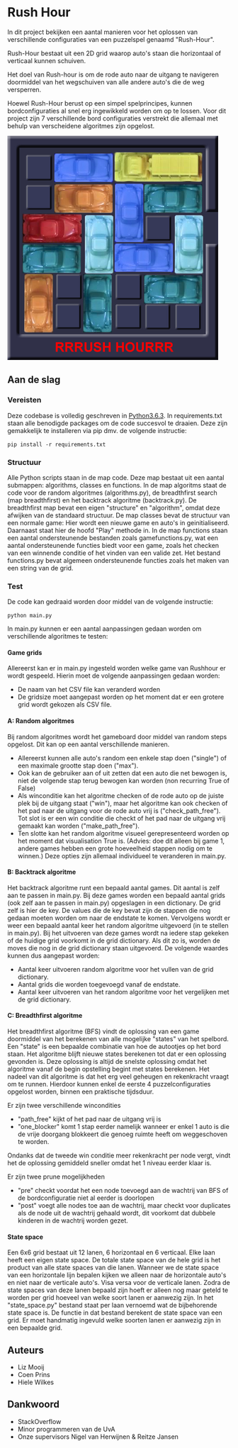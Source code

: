 # Rush Hour

In dit project bekijken een aantal manieren voor het oplossen van verschillende configuraties van een puzzelspel genaamd "Rush-Hour".

Rush-Hour bestaat uit een 2D grid waarop auto's staan die horizontaal of verticaal kunnen schuiven.

Het doel van Rush-hour is om de rode auto naar de uitgang te navigeren doormiddel van het wegschuiven van alle andere auto's die de weg versperren.

Hoewel Rush-Hour berust op een simpel spelprincipes, kunnen bordconfiguraties al snel erg ingewikkeld worden om op te lossen. Voor dit project zijn 7 verschillende bord configuraties verstrekt die allemaal met behulp van verscheidene algoritmes zijn opgelost.


![picture of the game Rush Hour](pic_README/rush_hour.png)

## Aan de slag


### Vereisten

Deze codebase is volledig geschreven in [Python3.6.3](https://www.python.org/downloads/). In requirements.txt staan alle benodigde packages om de code succesvol te draaien. Deze zijn gemakkelijk te installeren via pip dmv. de volgende instructie:

```
pip install -r requirements.txt
```

### Structuur

Alle Python scripts staan in de map code. Deze map bestaat uit een aantal submappen: algorithms, classes en functions. In de map algoritms staat de code voor de random algoritmes (algorithms.py), de breadthfirst search (map breadthfirst) en het backtrack algoritme (backtrack.py). De breadthfirst map bevat een eigen "structure" en "algorithm", omdat deze afwijken van de standaard structuur. De map classes bevat de structuur van een normale game: Hier wordt een nieuwe game en auto's in geinitialiseerd. Daarnaast staat hier de hoofd "Play" methode in. In de map functions staan een aantal ondersteunende bestanden zoals gamefunctions.py, wat een aantal ondersteunende functies biedt voor een game, zoals het checken van een winnende conditie of het vinden van een valide zet. Het bestand functions.py bevat algemeen ondersteunende functies zoals het maken van een string van de grid.


### Test

De code kan gedraaid worden door middel van de volgende instructie:

```
python main.py
```

In main.py kunnen er een aantal aanpassingen gedaan worden om verschillende algoritmes te testen:


#### Game grids
Allereerst kan er in main.py ingesteld worden welke game van Rushhour er wordt gespeeld. Hierin moet de volgende aanpassingen gedaan worden:
* De naam van het CSV file kan veranderd worden
* De gridsize moet aangepast worden op het moment dat er een grotere grid wordt gekozen als CSV file.


#### A: Random algoritmes
Bij random algoritmes wordt het gameboard door middel van random steps opgelost. Dit kan op een aantal verschillende manieren.  
* Allereerst kunnen alle auto's random een enkele stap doen ("single") of een maximale grootte stap doen ("max").
* Ook kan de gebruiker aan of uit zetten dat een auto die net bewogen is, niet de volgende stap terug bewogen kan worden (non recurring True of False)
* Als winconditie kan het algoritme checken of de rode auto op de juiste plek bij de uitgang staat ("win"), maar het algoritme kan ook checken of het pad naar de uitgang voor de rode auto vrij is ("check_path_free"). Tot slot is er een win conditie die checkt of het pad naar de uitgang vrij gemaakt kan worden ("make_path_free").
* Ten slotte kan het random algoritme visueel gerepresenteerd worden op het moment dat visualisation True is. (Advies: doe dit alleen bij game 1, andere games hebben een grote hoeveelheid stappen nodig om te winnen.)
Deze opties zijn allemaal individueel te veranderen in main.py.

#### B: Backtrack algoritme
Het backtrack algoritme runt een bepaald aantal games. Dit aantal is zelf aan te passen in main.py. Bij deze games worden een bepaald aantal grids (ook zelf aan te passen in main.py) opgeslagen in een dictionary. De grid zelf is hier de key. De values die de key bevat zijn de stappen die nog gedaan moeten worden om naar de endstate te komen. Vervolgens wordt er weer een bepaald aantal keer het random algoritme uitgevoerd (in te stellen in main.py). Bij het uitvoeren van deze games wordt na iedere stap gekeken of de huidige grid voorkomt in de grid dictionary. Als dit zo is, worden de moves die nog in de grid dictionary staan uitgevoerd. De volgende waardes kunnen dus aangepast worden:
* Aantal keer uitvoeren random algoritme voor het vullen van de grid dictionary.
* Aantal grids die worden toegevoegd vanaf de endstate.
* Aantal keer uitvoeren van het random algoritme voor het vergelijken met de grid dictionary.

#### C: Breadthfirst algoritme
Het breadthfirst algoritme (BFS) vindt de oplossing van een game doormiddel van het berekenen van alle mogelijke "states" van het spelbord. Een "state" is een bepaalde combinatie van hoe de autootjes op het bord staan. Het algoritme blijft nieuwe states berekenen tot dat er een oplossing gevonden is. Deze oplossing is altijd de snelste oplossing omdat het algoritme vanaf de begin opstelling begint met states berekenen. Het nadeel van dit algoritme is dat het erg veel geheugen en rekenkracht vraagt om te runnen. Hierdoor kunnen enkel de eerste 4 puzzelconfiguraties opgelost worden, binnen een praktische tijdsduur.


Er zijn twee verschillende wincondities
  - "path_free" kijkt of het pad naar de uitgang vrij is
  - "one_blocker" komt 1 stap eerder namelijk wanneer er enkel 1 auto is die de vrije doorgang blokkeert die genoeg ruimte heeft om weggeschoven te worden.

Ondanks dat de tweede win conditie meer rekenkracht per node vergt, vindt het de oplossing gemiddeld sneller omdat het 1 niveau eerder klaar is.

Er zijn twee prune mogelijkheden

- "pre" checkt voordat het een node toevoegd aan de wachtrij van BFS of de bordconfiguratie niet al eerder is doorlopen
- "post" voegt alle nodes toe aan de wachtrij, maar checkt voor duplicates als de node uit de wachtrij gehaald wordt, dit voorkomt dat dubbele kinderen in de wachtrij worden gezet.

#### State space
Een 6x6 grid bestaat uit 12 lanen, 6 horizontaal en 6 verticaal. Elke laan heeft een eigen state space. De totale state space van de hele grid is het product van alle state spaces van die lanen. Wanneer we de state space van een horizontale lijn bepalen kijken we alleen naar de horizontale auto's en niet naar de verticale auto's. Visa versa voor de verticale lanen. Zodra de state spaces van deze lanen bepaald zijn hoeft er alleen nog maar geteld te worden per grid hoeveel van welke soort lanen er aanwezig zijn. In het "state_space.py" bestand staat per laan vernoemd wat de bijbehorende state space is. De functie in dat bestand berekent de state space van een grid. Er moet handmatig ingevuld welke soorten lanen er aanwezig zijn in een bepaalde grid.

## Auteurs

* Liz Mooij
* Coen Prins
* Hiele Wilkes

## Dankwoord

* StackOverflow
* Minor programmeren van de UvA
* Onze supervisors Nigel van Herwijnen & Reitze Jansen
